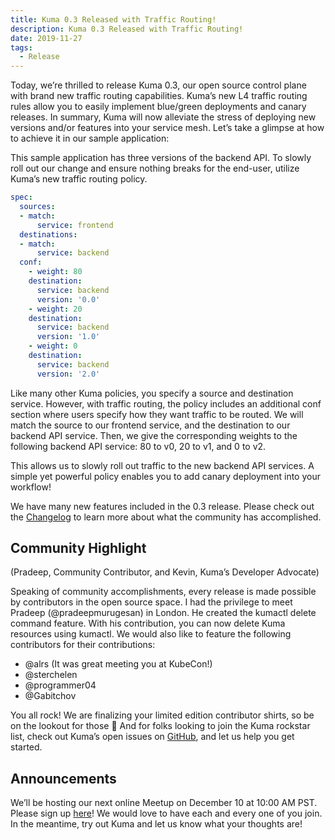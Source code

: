 ```yaml
---
title: Kuma 0.3 Released with Traffic Routing!
description: Kuma 0.3 Released with Traffic Routing!
date: 2019-11-27
tags:
  - Release
---
```


Today, we’re thrilled to release Kuma 0.3, our open source control plane with brand new traffic routing capabilities. Kuma’s new L4 traffic routing rules allow you to easily implement blue/green deployments and canary releases. In summary, Kuma will now alleviate the stress of deploying new versions and/or features into your service mesh. Let’s take a glimpse at how to achieve it in our sample application:

This sample application has three versions of the backend API. To slowly roll out our change and ensure nothing breaks for the end-user, utilize Kuma’s new traffic routing policy.

```yaml
spec:
  sources:
  - match:
      service: frontend
  destinations:
  - match:
      service: backend
  conf:
    - weight: 80
    destination:
      service: backend
      version: '0.0'
    - weight: 20
    destination:
      service: backend
      version: '1.0'
    - weight: 0
    destination:
      service: backend
      version: '2.0'
```

Like many other Kuma policies, you specify a source and destination service. However, with traffic routing, the policy includes an additional conf section where users specify how they want traffic to be routed. We will match the source to our frontend service, and the destination to our backend API service. Then, we give the corresponding weights to the following backend API service: 80 to v0, 20 to v1, and 0 to v2.

This allows us to slowly roll out traffic to the new backend API services. A simple yet powerful policy enables you to add canary deployment into your workflow!

We have many new features included in the 0.3 release. Please check out the [Changelog](https://github.com/kumahq/kuma/blob/0ec42aa981139b1552e695b17e0f474cd0d5bde9/CHANGELOG.md) to learn more about what the community has accomplished.

## Community Highlight

(Pradeep, Community Contributor, and Kevin, Kuma’s Developer Advocate)

Speaking of community accomplishments, every release is made possible by contributors in the open source space. I had the privilege to meet Pradeep (@pradeepmurugesan) in London. He created the kumactl delete command feature. With his contribution, you can now delete Kuma resources using kumactl. We would also like to feature the following contributors for their contributions:

- @alrs (It was great meeting you at KubeCon!)
- @sterchelen
- @programmer04
- @Gabitchov

You all rock! We are finalizing your limited edition contributor shirts, so be on the lookout for those 🙂 And for folks looking to join the Kuma rockstar list, check out Kuma’s open issues on [GitHub](https://github.com/kumahq/kuma/issues), and let us help you get started.

## Announcements

We’ll be hosting our next online Meetup on December 10 at 10:00 AM PST. Please sign up [here](https://kuma.io/community)! We would love to have each and every one of you join. In the meantime, try out Kuma and let us know what your thoughts are!
